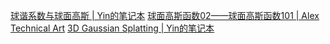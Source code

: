 [球谐系数与球面高斯 | Yin的笔记本](http://www.yindaheng98.top/%E5%9B%BE%E5%BD%A2%E5%AD%A6/%E7%90%83%E8%B0%90%E7%B3%BB%E6%95%B0.html)
[球面高斯函数02——球面高斯函数101 | Alex Technical Art](https://cuihongzhi1991.github.io/blog/2020/05/02/sg02/)
[3D Gaussian Splatting | Yin的笔记本](http://www.yindaheng98.top/%E5%9B%BE%E5%BD%A2%E5%AD%A6/3DGaussianSplatting.html#splatting)
